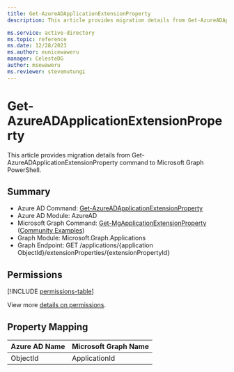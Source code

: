 ```yaml
---
title: Get-AzureADApplicationExtensionProperty
description: This article provides migration details from Get-AzureADApplicationExtensionProperty command to Microsoft Graph PowerShell.

ms.service: active-directory
ms.topic: reference
ms.date: 12/28/2023
ms.author: eunicewaweru
manager: CelesteDG
author: msewaweru
ms.reviewer: stevemutungi
---
```


# Get-AzureADApplicationExtensionProperty

This article provides migration details from Get-AzureADApplicationExtensionProperty command to Microsoft Graph PowerShell.

## Summary

+ Azure AD Command: [Get-AzureADApplicationExtensionProperty](/powershell/module/azuread/get-azureadapplicationextensionproperty)
+ Azure AD Module: AzureAD
+ Microsoft Graph Command: [Get-MgApplicationExtensionProperty](/powershell/module/microsoft.graph.applications/get-mgapplicationextensionproperty) ([Community Examples](https://github.com/orgs/msgraph/discussions?discussions_q=Get-MgApplicationExtensionProperty))
+ Graph Module: Microsoft.Graph.Applications
+ Graph Endpoint: GET /applications/{application ObjectId}/extensionProperties/{extensionPropertyId}

## Permissions

[!INCLUDE [permissions-table](~/graphref/api-reference/v1.0/includes/permissions/extensionproperty-get-permissions.md)]

View more [details on permissions](/graph/api/extensionproperty-get#permissions).

## Property Mapping

|Azure AD Name|Microsoft Graph Name|
|---|---|
|ObjectId|ApplicationId|